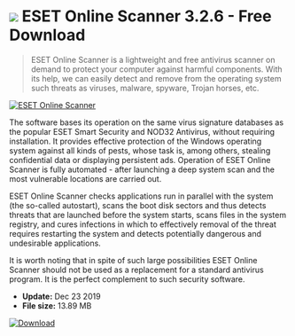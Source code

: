 # ![](https://cdn.softexe.net/static/icon/win.gif) ESET Online Scanner 3.2.6 - Free Download

> ESET Online Scanner is a lightweight and free antivirus scanner on demand to protect your computer against harmful components. With its help, we can easily detect and remove from the operating system such threats as viruses, malware, spyware, Trojan horses, etc.

[![ESET Online Scanner](https://gallery.dpcdn.pl/imgc/Tools/75786/g_-_420x350_1.5_-_x20170517145208_0.jpg)](https://softexe.net/win/security-privacy/scanners/eset-online-scanner:adeh.html)

The software bases its operation on the same virus signature databases as the popular ESET Smart Security and NOD32 Antivirus, without requiring installation. It provides effective protection of the Windows operating system against all kinds of pests, whose task is, among others, stealing confidential data or displaying persistent ads. Operation of ESET Online Scanner is fully automated - after launching a deep system scan and the most vulnerable locations are carried out.
 
 ESET Online Scanner checks applications run in parallel with the system (the so-called autostart), scans the boot disk sectors and thus detects threats that are launched before the system starts, scans files in the system registry, and cures infections in which to effectively removal of the threat requires restarting the system and detects potentially dangerous and undesirable applications.
 
 It is worth noting that in spite of such large possibilities ESET Online Scanner should not be used as a replacement for a standard antivirus program. It is the perfect complement to such security software.


- **Update:** Dec 23 2019
- **File size:** 13.89 MB

[![Download](https://cdn.softexe.net/static/img/download.png)](https://softexe.net/win/security-privacy/scanners/eset-online-scanner:adeh.html)

